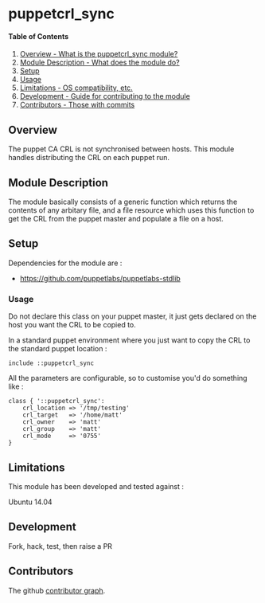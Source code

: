 # puppetcrl_sync

#### Table of Contents

1. [Overview - What is the puppetcrl_sync module?](#overview)
2. [Module Description - What does the module do?](#module-description)
3. [Setup ](#setup)
4. [Usage](#usage)
5. [Limitations - OS compatibility, etc.](#limitations)
6. [Development - Guide for contributing to the module](#development)
7. [Contributors - Those with commits](#contributors)

## Overview

The puppet CA CRL is not synchronised between hosts. This module handles distributing the CRL on each puppet run. 

## Module Description

The module basically consists of a generic function which returns the contents of any arbitary file, 
and a file resource which uses this function to get the CRL from the puppet master and populate a file on a host. 

## Setup

Dependencies for the module are :

* https://github.com/puppetlabs/puppetlabs-stdlib

### Usage

Do not declare this class on your puppet master, it just gets declared on the host you want the CRL to be copied to. 

In a standard puppet environment where you just want to copy the CRL to the standard puppet location :

    include ::puppetcrl_sync

All the parameters are configurable, so to customise you'd do something like :

    class { '::puppetcrl_sync':
        crl_location => '/tmp/testing'
        crl_target   => '/home/matt'
        crl_owner    => 'matt'
        crl_group    => 'matt'
        crl_mode     => '0755'
    }

## Limitations

This module has been developed and tested against :

   Ubuntu 14.04

## Development

Fork, hack, test, then raise a PR

## Contributors

The github [contributor graph](https://github.com/datacentred/puppet-puppetcrl_sync/graphs/contributors).

